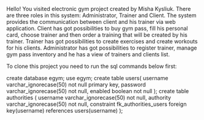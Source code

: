 Hello! You visited electronic gym project created by Misha Kysliuk.
There are three roles in this system: Administrator, Trainer and Client. The system provides the communication between client and his trainer via web application. Client has got possibilities to buy gym pass, fill his personal card, choose trainer and then order a training that will be created by his trainer.
Trainer has got possibilities to create exercises and create workouts for his clients.
Administrator has got possibilities to register trainer, manage gym pass inventory and he has a view of trainers and clients list.

To clone this project you need to run the sql commands below first:

create database egym;
use egym;
create table users(
username varchar_ignorecase(50) not null primary key,
password varchar_ignorecase(50) not null,
enabled boolean not null
);
create table authorities (
username varchar_ignorecase(50) not null,
authority varchar_ignorecase(50) not null,
constraint fk_authorities_users foreign key(username) references users(username)
);

